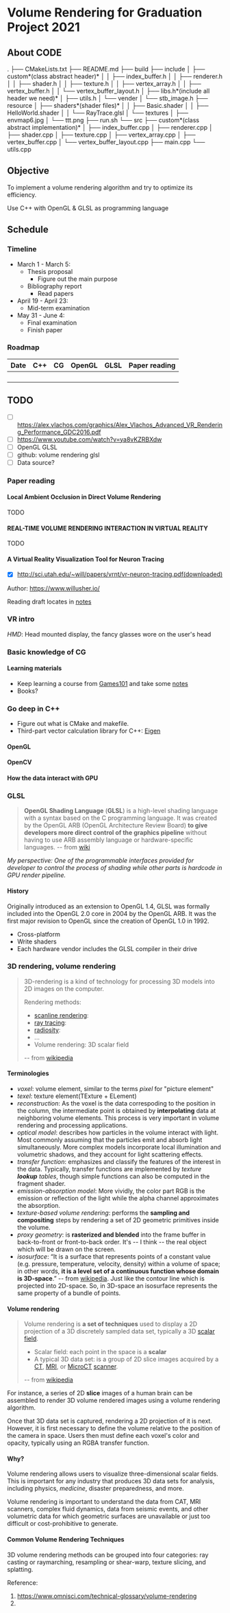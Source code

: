 # Volume Rendering for Graduation Project 2021

>

## About CODE

.
├── CMakeLists.txt
├── README.md
├── build
├── include
│   ├── custom*(class abstract header)*
│   │   ├── index_buffer.h
│   │   ├── renderer.h
│   │   ├── shader.h
│   │   ├── texture.h
│   │   ├── vertex_array.h
│   │   ├── vertex_buffer.h
│   │   └── vertex_buffer_layout.h
│   ├── libs.h*(include all header we need)*
│   ├── utils.h
│   └── vender
│       └── stb_image.h
├── resource
│   ├── shaders*(shader files)*
│   │   ├── Basic.shader
│   │   ├── HelloWorld.shader
│   │   └── RayTrace.glsl
│   └── textures
│       ├── envmap6.jpg
│       └── ttt.png
├── run.sh
└── src
    ├── custom*(class abstract implementation)*
    │   ├── index_buffer.cpp
    │   ├── renderer.cpp
    │   ├── shader.cpp
    │   ├── texture.cpp
    │   ├── vertex_array.cpp
    │   ├── vertex_buffer.cpp
    │   └── vertex_buffer_layout.cpp
    ├── main.cpp
    └── utils.cpp

## Objective

To implement a volume rendering algorithm and try to optimize its efficiency.

Use C++ with OpenGL & GLSL as programming language

## Schedule

### Timeline

- March 1 - March 5:
  - Thesis proposal
    - Figure out the main purpose
  - Bibliography report
    - Read papers
- April 19 - April 23:
  - Mid-term examination
- May 31 - June 4:
  - Final examination
  - Finish paper

### Roadmap

| Date | C++ | CG  | OpenGL | GLSL | Paper reading |
| ---- | --- | --- | ------ | ---- | ------------- |
|      |     |     |        |      |               |
|      |     |     |        |      |               |
|      |     |     |        |      |               |
|      |     |     |        |      |               |

## TODO

- [ ] https://alex.vlachos.com/graphics/Alex_Vlachos_Advanced_VR_Rendering_Performance_GDC2016.pdf
- [ ] https://www.youtube.com/watch?v=ya8vKZRBXdw
- [ ] OpenGL GLSL
- [ ] github: volume rendering glsl
- [ ] Data source?

### Paper reading

#### Local Ambient Occlusion in Direct Volume Rendering

TODO

#### REAL-TIME VOLUME RENDERING INTERACTION IN VIRTUAL REALITY

TODO

#### A Virtual Reality Visualization Tool for Neuron Tracing

- [x] http://sci.utah.edu/~will/papers/vrnt/vr-neuron-tracing.pdf(downloaded)

Author: https://www.willusher.io/

Reading draft locates in [notes](https://github.com/CoyoteWaltz/MarkdownNotes/blob/master/02learning_notes/computer_graphics/paper_reading.md)

### VR intro

_HMD_: Head mounted display, the fancy glasses wore on the user's head

### Basic knowledge of CG

#### Learning materials

- Keep learning a course from [Games101](https://www.bilibili.com/video/BV1X7411F744) and take some [notes](https://github.com/CoyoteWaltz/MarkdownNotes/tree/master/02learning_notes/computer_graphics)
- Books?

### Go deep in C++

- Figure out what is CMake and makefile.
- Third-part vector calculation library for C++: [Eigen](http://eigen.tuxfamily.org/index.php?title=Main_Page)

#### OpenGL

#### OpenCV

#### How the data interact with GPU

### GLSL

> **OpenGL Shading Language** (**GLSL**) is a high-level shading language with a syntax based on the C programming language. It was created by the OpenGL ARB (OpenGL Architecture Review Board) **to give developers more direct control of the graphics pipeline** without having to use ARB assembly language or hardware-specific languages. -- from [wiki](https://en.wikipedia.org/wiki/OpenGL_Shading_Language)

_My perspective: One of the programmable interfaces provided for developer to control the process of shading while other parts is hardcode in GPU render pipeline._

#### History

Originally introduced as an extension to OpenGL 1.4, GLSL was formally included into the OpenGL 2.0 core in 2004 by the OpenGL ARB. It was the first major revision to OpenGL since the creation of OpenGL 1.0 in 1992.

- Cross-platform
- Write shaders
- Each hardware vendor includes the GLSL compiler in their drive

### 3D rendering, volume rendering

> 3D-rendering is a kind of technology for processing 3D models into 2D images on the computer.
>
> Rendering methods:
>
> - [scanline rendering](https://en.wikipedia.org/wiki/Scanline_rendering):
> - [ray tracing](<https://en.wikipedia.org/wiki/Ray_tracing_(graphics)>):
> - [radiosity](<https://en.wikipedia.org/wiki/Radiosity_(computer_graphics)>):
> - ...
> - Volume rendering: 3D scalar field
>
> -- from [wikipedia](https://en.wikipedia.org/wiki/3D_rendering)

#### Terminologies

- _voxel_: volume element, similar to the terms _pixel_ for "picture element"
- _texel_: texture element(TExture + ELement)
- _reconstruction_: As the voxel is the data correspoding to the position in the column, the intermediate point is obtained by **interpolating** data at neighboring volume elements. This process is very important in volume rendering and processing applications.
- _optical model_: describes how particles in the volume interact with light. Most commonly assuming that the particles emit and absorb light simultaneously. More complex models incorporate local illumination and volumetric shadows, and they account for light scattering effects.
- _transfer function_: emphasizes and classify the features of the interest in the data. Typically, transfer functions are implemented by _texture **lookup** tables_, though simple functions can also be computed in the fragment shader.
- _emission-absorption model_: More vividly, the color part RGB is the emission or reflection of the light while the alpha channel approximates the absorption.
- _texture-based volume rendering_: performs the **sampling and compositing** steps by rendering a set of 2D geometric primitives inside the volume.
- _proxy geometry_: is **rasterized and blended** into the frame buffer in back-to-front or front-to-back order. It's -- I think -- the real object which will be drawn on the screen.
- _isosurface_: “It is a surface that represents points of a constant value (e.g. pressure, temperature, velocity, density) within a volume of space; in other words, **it is a level set of a continuous function whose domain is 3D-space**.” -- from [wikipedia](https://en.wikipedia.org/wiki/Isosurface). Just like the contour line which is projected into 2D-space. So, in 3D-space an isosurface represents the same property of a bundle of points.

#### Volume rendering

> Volume rendering is **a set of techniques** used to display a 2D projection of a 3D discretely sampled data set, typically a 3D [scalar field](https://en.wikipedia.org/wiki/Scalar_field).
>
> - Scalar field: each point in the space is a **scalar**
> - A typical 3D data set: is a group of 2D slice images acquired by a [CT](https://en.wikipedia.org/wiki/Computed_axial_tomography), [MRI](https://en.wikipedia.org/wiki/Magnetic_resonance_imaging), or [MicroCT](https://en.wikipedia.org/wiki/Microtomography) [scanner](https://en.wikipedia.org/wiki/Image_scanner).
>
> -- from [wikipedia](https://en.wikipedia.org/wiki/Volume_rendering)

For instance, a series of 2D **slice** images of a human brain can be assembled to render 3D volume rendered images using a volume rendering algorithm.

Once that 3D data set is captured, rendering a 2D projection of it is next. However, it is first necessary to define the volume relative to the position of the camera in space. Users then must define each voxel's color and opacity, typically using an RGBA transfer function.

#### Why?

Volume rendering allows users to visualize three-dimensional scalar fields. This is important for any industry that produces 3D data sets for analysis, including physics, _medicine_, disaster preparedness, and more.

Volume rendering is important to understand the data from CAT, MRI scanners, complex fluid dynamics, data from seismic events, and other volumetric data for which geometric surfaces are unavailable or just too difficult or cost-prohibitive to generate.

#### Common Volume Rendering Techniques

3D volume rendering methods can be grouped into four categories: ray casting or raymarching, resampling or shear-warp, texture slicing, and splatting.

Reference:

1. https://www.omnisci.com/technical-glossary/volume-rendering
2.
